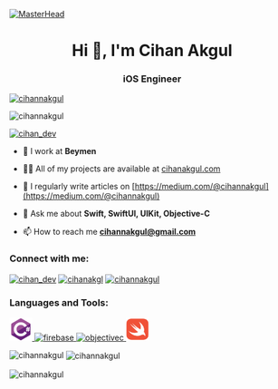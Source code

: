 [![MasterHead](https://www.appcul.com/assets/img/services/service-details-thumbnail-3.1.png)](https://www.cihanakgul.com)
<h1 align="center">Hi 👋, I'm Cihan Akgul</h1>
<h3 align="center">iOS Engineer</h3>

<p align="left"> <a href="https://github.com/ryo-ma/github-profile-trophy"><img src="https://github-profile-trophy.vercel.app/?username=cihannakgul" alt="cihannakgul" /></a> </p>

<p align="left"> <img src="https://komarev.com/ghpvc/?username=cihannakgul&label=Profile%20views&color=0e75b6&style=flat" alt="cihannakgul" /> </p>


<p align="left"> <a href="https://twitter.com/cihan_dev" target="blank"><img src="https://img.shields.io/twitter/follow/cihan_dev?logo=twitter&style=for-the-badge" alt="cihan_dev" /></a> </p>

- 🔭 I work at **Beymen**

- 👨‍💻 All of my projects are available at [cihanakgul.com](https://www.cihanakgul.com)

- 📝 I regularly write articles on [https://medium.com/@cihannakgul](https://medium.com/@cihannakgul)

- 💬 Ask me about **Swift, SwiftUI, UIKit, Objective-C**

- 📫 How to reach me **cihannakgul@gmail.com**

<h3 align="left">Connect with me:</h3>
<p align="left">
<a href="https://twitter.com/cihan_dev" target="blank"><img align="center" src="https://raw.githubusercontent.com/rahuldkjain/github-profile-readme-generator/master/src/images/icons/Social/twitter.svg" alt="cihan_dev" height="30" width="40" /></a>
<a href="https://linkedin.com/in/cihanakgl" target="blank"><img align="center" src="https://raw.githubusercontent.com/rahuldkjain/github-profile-readme-generator/master/src/images/icons/Social/linked-in-alt.svg" alt="cihanakgl" height="30" width="40" /></a>
<a href="https://medium.com/cihannakgul" target="blank"><img align="center" src="https://raw.githubusercontent.com/rahuldkjain/github-profile-readme-generator/master/src/images/icons/Social/medium.svg" alt="cihannakgul" height="30" width="40" /></a>
</p>

<h3 align="left">Languages and Tools:</h3>
<p align="left"> <a href="https://www.w3schools.com/cs/" target="_blank" rel="noreferrer"> <img src="https://raw.githubusercontent.com/devicons/devicon/master/icons/csharp/csharp-original.svg" alt="csharp" width="40" height="40"/> </a> <a href="https://firebase.google.com/" target="_blank" rel="noreferrer"> <img src="https://www.vectorlogo.zone/logos/firebase/firebase-icon.svg" alt="firebase" width="40" height="40"/> </a> <a href="https://developer.apple.com/library/archive/documentation/Cocoa/Conceptual/ProgrammingWithObjectiveC/Introduction/Introduction.html" target="_blank" rel="noreferrer"> <img src="https://www.vectorlogo.zone/logos/apple_objectivec/apple_objectivec-icon.svg" alt="objectivec" width="40" height="40"/> </a> <a href="https://developer.apple.com/swift/" target="_blank" rel="noreferrer"> <img src="https://raw.githubusercontent.com/devicons/devicon/master/icons/swift/swift-original.svg" alt="swift" width="40" height="40"/> </a> </p>

<p><img align="left" src="https://github-readme-stats.vercel.app/api/top-langs?username=cihannakgul&show_icons=true&locale=en&layout=compact" alt="cihannakgul" /></p>

<p>&nbsp;<img align="center" src="https://github-readme-stats.vercel.app/api?username=cihannakgul&show_icons=true&locale=en" alt="cihannakgul" /></p>

<p><img align="center" src="https://github-readme-streak-stats.herokuapp.com/?user=cihannakgul&" alt="cihannakgul" /></p>
